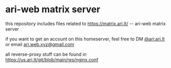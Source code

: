# ari-web matrix server

this repository includes files related to <https://matrix.ari.lt/> -- ari-web matrix server

if you want to get an account on this homeserver, feel free to DM [@ari:ari.lt](https://matrix.to/#/@ari:ari.lt)
or email <ari.web.xyz@gmail.com>

all reverse-proxy stuff can be found in <https://us.ari.lt/git/blob/main/res/nginx.conf>
